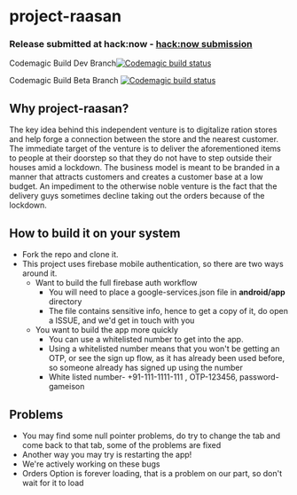 # project-raasan

 ### Release submitted at hack:now - [hack:now submission](https://github.com/developer-student-clubs-nitr/project-raasan/releases/tag/v0.2.0%2B2) 

Codemagic Build Dev Branch[![Codemagic build status](https://api.codemagic.io/apps/5e8dd577b386120018de1093/5eb2c6076297a11e6cb1e9b2/status_badge.svg)](https://codemagic.io/apps/5e8dd577b386120018de1093/5eb2c6076297a11e6cb1e9b2/latest_build)

Codemagic Build Beta Branch
[![Codemagic build status](https://api.codemagic.io/apps/5e8dd577b386120018de1093/5e8dd577b386120018de1092/status_badge.svg)](https://codemagic.io/apps/5e8dd577b386120018de1093/5e8dd577b386120018de1092/latest_build)

## Why project-raasan?
The key idea behind this independent venture is to digitalize ration stores and help forge a connection between the store and the nearest customer. The immediate target of the venture is to deliver the aforementioned items to people at their doorstep so that they do not have to step outside their houses amid a lockdown. The business model is meant to be branded in a manner that attracts customers and creates a customer base at a low budget. An impediment to the otherwise noble venture is the fact that the delivery guys sometimes decline taking out the orders because of the lockdown.

## How to build it on your system
* Fork the repo and clone it.
* This project uses firebase mobile authentication, so there are two ways around it.
  * Want to build the full firebase auth workflow
    * You will need to place a google-services.json file in **android/app** directory
    * The file contains sensitive info, hence to get a copy of it, do open a ISSUE, and we'd get in touch with you
  * You want to build the app more quickly
    * You can use a whitelisted number to get into the app.
    * Using a whitelisted number means that you won't be getting an OTP, or see the sign up flow, as it has already been used before, so someone already has signed up using the number
    * White listed number- +91-111-1111-111 , OTP-123456, password- gameison
 
 ## Problems
* You may find some null pointer problems, do try to change the tab and come back to that tab, some of the problems are fixed
* Another way you may try is restarting the app!
* We're actively working on these bugs
* Orders Option is forever loading, that is a problem on our part, so don't wait for it to load
 
 
